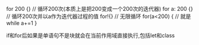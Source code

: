 
for 200 {} // 循环200次(本质上是把200变成一个200次的迭代器)
for a: 200 {} // 循环200次并以a作为迭代器过程的值
for!{} // 无限循环
for(a<200) { // 就是while
  a+=1
}

if和for后如果是单语句不是块就会在当前作用域直接执行,包括let和class
